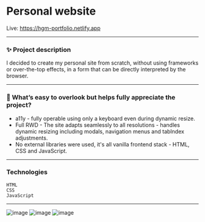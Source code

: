 # Personal website

Live: https://hgm-portfolio.netlify.app

---

### ✨ Project description

I decided to create my personal site from scratch, without using frameworks or over-the-top effects, in a form that can be directly interpreted by the browser.

---

### 🙌 What’s easy to overlook but helps fully appreciate the project?

- a11y - fully operable using only a keyboard even during dynamic resize.
- Full RWD - The site adapts seamlessly to all resolutions - handles dynamic resizing including modals, navigation menus and tabIndex adjustments.
- No external libraries were used, it's all vanilla frontend stack - HTML, CSS and JavaScript.

---

### Technologies

```
HTML
CSS
JavaScript
```

---

![image](https://github.com/user-attachments/assets/8779fd9a-f447-4433-9949-c4a62a8ce2ad) ![image](https://github.com/user-attachments/assets/cbebe874-19d2-46fa-aad1-1d2f90fdc0c8) ![image](https://github.com/user-attachments/assets/d1cf1bc9-941b-4a28-b556-a996e6ada44c)


